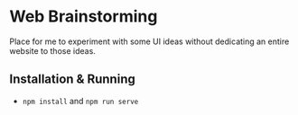 # Web Brainstorming
Place for me to experiment with some UI ideas without dedicating an entire website to those ideas.

## Installation & Running
- `npm install` and `npm run serve`
